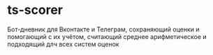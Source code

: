 # ts-scorer


Бот-дневник для Вконтакте и Телеграм, сохраняющий оценки и помогающий с их учётом, считающий среднее арифметическое и подходящий длч всех систем оценок
